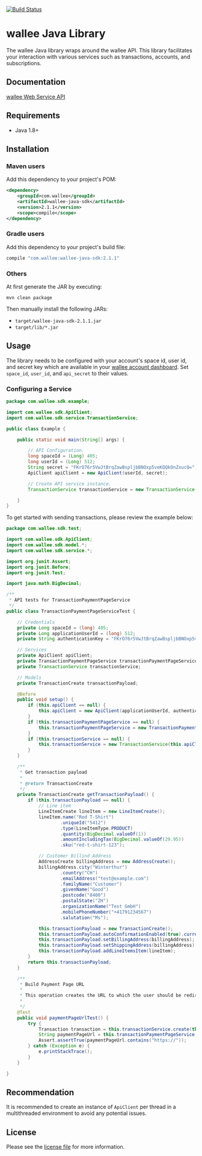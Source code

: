[![Build Status](https://travis-ci.org/wallee-payment/java-sdk.svg?branch=master)](https://travis-ci.org/wallee-payment/java-sdk)

# wallee Java Library

The wallee Java library wraps around the wallee API. This library facilitates your interaction with various services such as transactions, accounts, and subscriptions.


## Documentation

[wallee Web Service API](https://app-wallee.com/doc/api/web-service)

## Requirements

- Java 1.8+

## Installation

### Maven users

Add this dependency to your project's POM:

```xml
<dependency>
    <groupId>com.wallee</groupId>
    <artifactId>wallee-java-sdk</artifactId>
    <version>2.1.1</version>
    <scope>compile</scope>
</dependency>
```

### Gradle users

Add this dependency to your project's build file:

```groovy
compile "com.wallee:wallee-java-sdk:2.1.1"
```

### Others

At first generate the JAR by executing:

```shell
mvn clean package
```

Then manually install the following JARs:

* `target/wallee-java-sdk-2.1.1.jar`
* `target/lib/*.jar`

## Usage
The library needs to be configured with your account's space id, user id, and secret key which are available in your [wallee
account dashboard](https://app-wallee.com/account/select). Set `space_id`, `user_id`, and `api_secret` to their values.

### Configuring a Service

```java
package com.wallee.sdk.example;

import com.wallee.sdk.ApiClient;
import com.wallee.sdk.service.TransactionService;

public class Example {

    public static void main(String[] args) {

        // API Configuration.
        long spaceId = (Long) 405;
        long userId = (Long) 512;
        String secret = "FKrO76r5VwJtBrqZawBspljbBNOxp5veKQQkOnZxucQ=";
        ApiClient apiClient = new ApiClient(userId, secret);

        // Create API service instance.
        TransactionService transactionService = new TransactionService(apiClient);

    }
}
```

To get started with sending transactions, please review the example below:

```java
package com.wallee.sdk.test;

import com.wallee.sdk.ApiClient;
import com.wallee.sdk.model.*;
import com.wallee.sdk.service.*;

import org.junit.Assert;
import org.junit.Before;
import org.junit.Test;

import java.math.BigDecimal;

/**
 * API tests for TransactionPaymentPageService
 */
public class TransactionPaymentPageServiceTest {

    // Credentials
    private Long spaceId = (long) 405;
    private Long applicationUserId = (long) 512;
    private String authenticationKey = "FKrO76r5VwJtBrqZawBspljbBNOxp5veKQQkOnZxucQ=";

    // Services
    private ApiClient apiClient;
    private TransactionPaymentPageService transactionPaymentPageService;
    private TransactionService transactionService;

    // Models
    private TransactionCreate transactionPayload;

    @Before
    public void setup() {
        if (this.apiClient == null) {
            this.apiClient = new ApiClient(applicationUserId, authenticationKey);
        }
        if (this.transactionPaymentPageService == null) {
            this.transactionPaymentPageService = new TransactionPaymentPageService(this.apiClient);
        }
        if (this.transactionService == null) {
            this.transactionService = new TransactionService(this.apiClient);
        }
    }

    /**
     * Get transaction payload
     *
     * @return TransactionCreate
     */
    private TransactionCreate getTransactionPayload() {
        if (this.transactionPayload == null) {
            // Line item
            LineItemCreate lineItem = new LineItemCreate();
            lineItem.name("Red T-Shirt")
                    .uniqueId("5412")
                    .type(LineItemType.PRODUCT)
                    .quantity(BigDecimal.valueOf(1))
                    .amountIncludingTax(BigDecimal.valueOf(29.95))
                    .sku("red-t-shirt-123");

            // Customer Billind Address
            AddressCreate billingAddress = new AddressCreate();
            billingAddress.city("Winterthur")
                    .country("CH")
                    .emailAddress("test@example.com")
                    .familyName("Customer")
                    .givenName("Good")
                    .postcode("8400")
                    .postalState("ZH")
                    .organizationName("Test GmbH")
                    .mobilePhoneNumber("+41791234567")
                    .salutation("Ms");

            this.transactionPayload = new TransactionCreate();
            this.transactionPayload.autoConfirmationEnabled(true).currency("CHF").language("en-US");
            this.transactionPayload.setBillingAddress(billingAddress);
            this.transactionPayload.setShippingAddress(billingAddress);
            this.transactionPayload.addLineItemsItem(lineItem);
        }
        return this.transactionPayload;
    }

    /**
     * Build Payment Page URL
     *
     * This operation creates the URL to which the user should be redirected to when the payment page should be used.
     *
     */
    @Test
    public void paymentPageUrlTest() {
        try {
            Transaction transaction = this.transactionService.create(this.spaceId, this.getTransactionPayload());
            String paymentPageUrl = this.transactionPaymentPageService.paymentPageUrl(spaceId, transaction.getId());
            Assert.assertTrue(paymentPageUrl.contains("https://"));
        } catch (Exception e) {
            e.printStackTrace();
        }
    }

}

```
## Recommendation

It is recommended to create an instance of `ApiClient` per thread in a multithreaded environment to avoid any potential issues.

## License

Please see the [license file](https://github.com/wallee-payment/java-sdk/blob/master/LICENSE) for more information.

